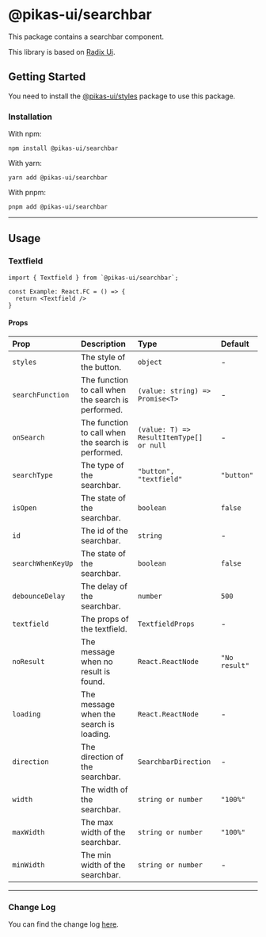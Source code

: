 # @pikas-ui/searchbar

This package contains a searchbar component.

This library is based on [Radix Ui](https://www.radix-ui.com/).

## Getting Started

You need to install the [@pikas-ui/styles](../styles/README.md) package to use this package.

### Installation

With npm:

```
npm install @pikas-ui/searchbar
```

With yarn:

```
yarn add @pikas-ui/searchbar
```

With pnpm:

```
pnpm add @pikas-ui/searchbar
```

---

## Usage

### Textfield
```tsx
import { Textfield } from `@pikas-ui/searchbar`;

const Example: React.FC = () => {
  return <Textfield />
}
```

#### Props

| Prop              | Description                                        | Type                                     | Default       |
| :---------------- | :------------------------------------------------- | :--------------------------------------- | :------------ |
| `styles`          | The style of the button.                           | `object`                                 | -             |
| `searchFunction`  | The function to call when the search is performed. | `(value: string) => Promise<T>`          | -             |
| `onSearch`        | The function to call when the search is performed. | `(value: T) => ResultItemType[] or null` | -             |
| `searchType`      | The type of the searchbar.                         | `"button", "textfield"`                  | `"button"`    |
| `isOpen`          | The state of the searchbar.                        | `boolean`                                | `false`       |
| `id`              | The id of the searchbar.                           | `string`                                 | -             |
| `searchWhenKeyUp` | The state of the searchbar.                        | `boolean`                                | `false`       |
| `debounceDelay`   | The delay of the searchbar.                        | `number`                                 | `500`         |
| `textfield`       | The props of the textfield.                        | `TextfieldProps`                         | -             |
| `noResult`        | The message when no result is found.               | `React.ReactNode`                        | `"No result"` |
| `loading`         | The message when the search is loading.            | `React.ReactNode`                        | -             |
| `direction`       | The direction of the searchbar.                    | `SearchbarDirection`                     | -             |
| `width`           | The width of the searchbar.                        | `string or number`                       | `"100%"`      |
| `maxWidth`        | The max width of the searchbar.                    | `string or number`                       | `"100%"`      |
| `minWidth`        | The min width of the searchbar.                    | `string or number`                       | -             |

---

### Change Log
You can find the change log [here](CHANGELOG.md).